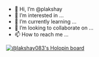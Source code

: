 - 👋 Hi, I’m @plakshay
- 👀 I’m interested in ...
- 🌱 I’m currently learning ...
- 💞️ I’m looking to collaborate on ...
- 📫 How to reach me ...

<!---
plakshay/plakshay is a ✨ special ✨ repository because its `README.md` (this file) appears on your GitHub profile.
You can click the Preview link to take a look at your changes.
--->
[![@lakshay083's Holopin board](https://holopin.me/lakshay083)](https://holopin.io/@lakshay083)
